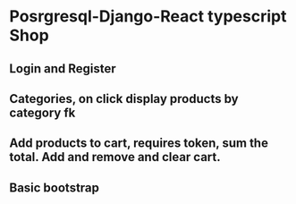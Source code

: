 
# Posrgresql-Django-React typescript Shop

## Login and Register

## Categories, on click display products by category fk

## Add products to cart, requires token, sum the total. Add and remove and clear cart.

## Basic bootstrap